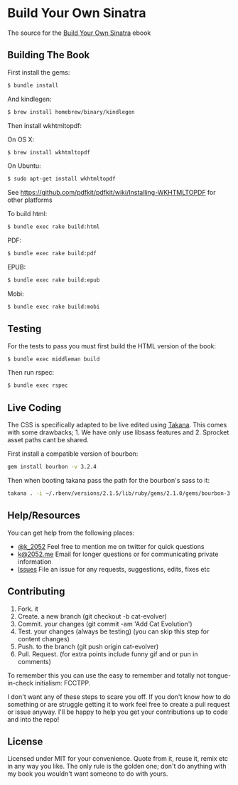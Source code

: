 # Build Your Own Sinatra

The source for the [Build Your Own Sinatra](https://buildYourOwnSinatra.com) ebook

## Building The Book

First install the gems:

```sh
$ bundle install
```

And kindlegen:

```sh
$ brew install homebrew/binary/kindlegen
```

Then install wkhtmltopdf:

On OS X:

```sh
$ brew install wkhtmltopdf
```

On Ubuntu:

```sh
$ sudo apt-get install wkhtmltopdf
```

See https://github.com/pdfkit/pdfkit/wiki/Installing-WKHTMLTOPDF for other platforms

To build html:

```sh
$ bundle exec rake build:html
```

PDF:

```sh
$ bundle exec rake build:pdf
```

EPUB:

```sh
$ bundle exec rake build:epub
```

Mobi:

```sh
$ bundle exec rake build:mobi
```

## Testing

For the tests to pass you must first build the HTML version of the book:

```sh
$ bundle exec middleman build
```

Then run rspec:

```sh
$ bundle exec rspec
```

## Live Coding

The CSS is specifically adapted to be live edited using [Takana](https://github.com/mechio/takana). This comes with some drawbacks; 1. We have only use libsass features and 2. Sprocket asset paths cant be shared.

First install a compatible version of bourbon:

```sh
gem install bourbon -v 3.2.4
```

Then when booting takana pass the path for the bourbon's sass to it:

```sh
takana . -i ~/.rbenv/versions/2.1.5/lib/ruby/gems/2.1.0/gems/bourbon-3.2.4/dist
```

## Help/Resources

You can get help from the following places:

- [@k_2052](http://twitter.com/k_2052) Feel free to mention me on twitter for quick questions
- [k@2052.me](mailto:k@2052.me) Email for longer questions or for communicating private information
- [Issues](https://github.com/BuildYourOwnSinatra/book/issues) File an issue for any requests, suggestions, edits, fixes etc

## Contributing

1. Fork. it
2. Create. a new branch (git checkout -b cat-evolver)
3. Commit. your changes (git commit -am 'Add Cat Evolution')
4. Test. your changes (always be testing) (you can skip this step for content changes)
5. Push. to the branch (git push origin cat-evolver)
6. Pull. Request. (for extra points include funny gif and or pun in comments)

To remember this you can use the easy to remember and totally not tongue-in-check initialism:
FCCTPP.

I don't want any of these steps to scare you off. If you don't know how to do something or are struggle getting it to work feel free to create a pull request or issue anyway. I'll be happy to help you get your contributions up to code and into the repo!

## License

Licensed under MIT for your convenience. Quote from it, reuse it, remix etc in any way you like. The only rule is the golden one; don't do anything with my book you wouldn't want someone to do with yours.
